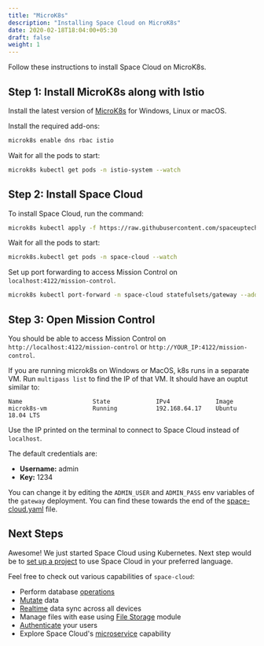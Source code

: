 ```yaml
---
title: "MicroK8s"
description: "Installing Space Cloud on MicroK8s"
date: 2020-02-18T18:04:00+05:30
draft: false
weight: 1
---
```


Follow these instructions to install Space Cloud on MicroK8s.

## Step 1: Install MicroK8s along with Istio

Install the latest version of [MicroK8s](https://microk8s.io/) for Windows, Linux or macOS.

Install the required add-ons:
```bash
microk8s enable dns rbac istio
```

Wait for all the pods to start:

```bash
microk8s kubectl get pods -n istio-system --watch
```

## Step 2: Install Space Cloud

To install Space Cloud, run the command:

```bash
microk8s kubectl apply -f https://raw.githubusercontent.com/spaceuptech/space-cloud/master/install-manifests/kubernetes/local/space-cloud.yaml
```

Wait for all the pods to start:

```bash
microk8s.kubectl get pods -n space-cloud --watch
```

Set up port forwarding to access Mission Control on `localhost:4122/mission-control`.

```bash
microk8s kubectl port-forward -n space-cloud statefulsets/gateway --address 0.0.0.0 4122:4122
```

## Step 3: Open Mission Control

You should be able to access Mission Control on `http://localhost:4122/mission-control` or `http://YOUR_IP:4122/mission-control`.

If you are running microk8s on Windows or MacOS, k8s runs in a separate VM. Run `multipass list` to find the IP of that VM. It should have an ouptut similar to:

```
Name                    State             IPv4             Image
microk8s-vm             Running           192.168.64.17    Ubuntu 18.04 LTS
```

Use the IP printed on the terminal to connect to Space Cloud instead of `localhost`.

The default credentials are:
- **Username:** admin
- **Key:** 1234

You can change it by editing the `ADMIN_USER` and `ADMIN_PASS` env variables of the `gateway` deployment. You can find these towards the end of the [space-cloud.yaml](https://raw.githubusercontent.com/spaceuptech/space-cloud/master/install-manifests/kubernetes/local/space-cloud.yaml) file.  

## Next Steps

Awesome! We just started Space Cloud using Kubernetes. Next step would be to [set up a project](/introduction/setting-up-project/) to use Space Cloud in your preferred language.

Feel free to check out various capabilities of `space-cloud`:

- Perform database [operations](/storage/database/queries)
- [Mutate](/storage/database/mutations) data
- [Realtime](/storage/database/subscriptions) data sync across all devices
- Manage files with ease using [File Storage](/storage/filestore) module
- [Authenticate](/user-management) your users
- Explore Space Cloud's [microservice](/microservices) capability
